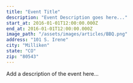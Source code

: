 ```yaml
---
title: "Event Title"
description: "Event Description goes here..."
start_at: 2016-01-01T12:00:00.000Z
end_at: 2016-01-01T12:00:00.000Z
image_path: "/assets/images/articles/BBQ.png"
address: "101 S. Irene"
city: "Milliken"
state: "CO"
zip: "80543"
---
```


Add a description of the event here...